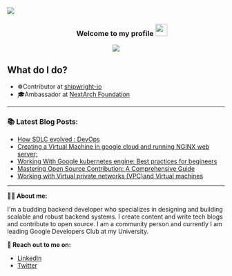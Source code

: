 <!-- ![download](https://user-images.githubusercontent.com/86051118/219541058-2333a156-367a-4a4a-83d7-082176d96d96.png) -->
<div>
<img align="center" src="https://i.imgur.com/4ASafy0.png">
</div>

<h3 align="center">
  &nbsp;&nbsp;&nbsp;&nbsp;&nbsp;&nbsp;&nbsp;Welcome to my profile
  <img src="https://media.giphy.com/media/hvRJCLFzcasrR4ia7z/giphy.gif" width="28">
</h3>

<!-- Typing SVG by DenverCoder1 - https://github.com/DenverCoder1/readme-typing-svg -->
<p align="center">
<!--   <a href="https://github.com/DenverCoder1/readme-typing-svg"> -->
    <img src="https://readme-typing-svg.herokuapp.com?color=E22FE4&width=380&height=45&lines=Open-Source+Enthusiast;Always+Learning+New+Things;Empowering+Others;Nice+To+Meet+You+...&center=true"></a>

</p>

<!-- Badges template - https://github.com/badges/shields -->

## What do I do?

- ☸️Contributor at [shipwright-io](https://shipwright.io/) 
- ‍🎓Ambassador at [NextArch Foundation](https://nextarch.io/)
<!-- - 🚩   -->

---


### 📚 Latest Blog Posts:
  <!-- BLOG-POST-LIST:START -->
- [How SDLC evolved : DevOps](https://blogbyadarsh.hashnode.dev/how-sdlc-evolved-devops)
- [Creating a Virtual Machine in google cloud and running NGINX web server;](https://blogbyadarsh.hashnode.dev/creating-a-virtual-machine-in-google-cloud-and-running-nginx-web-server)
- [Working With Google kubernetes engine: Best practices for begineers](https://blogbyadarsh.hashnode.dev/working-with-gke-google-kubernetes-engine)
- [Mastering Open Source Contribution: A Comprehensive Guide](https://blogbyadarsh.hashnode.dev/mastering-open-source-contribution-a-comprehensive-guide)
- [Working with Virtual private networks (VPC)and Virtual machines](https://blogbyadarsh.hashnode.dev/working-with-virtual-private-networks-vpcand-virtual-machines)
<!-- BLOG-POST-LIST:END -->
  
  ---
 

<!--  -->
**👨‍💻 About me:**

I'm a budding backend developer who specializes in designing and building scalable and robust backend systems. I create content and write tech blogs and contribute to open source. I am a community person and currently I am leading Google Developers Club at my University.

**🔗 Reach out to me on:**

- [LinkedIn](https://www.linkedin.com/in/adarsh-jaiss/)
- [Twitter](https://twitter.com/twtadarsh)
